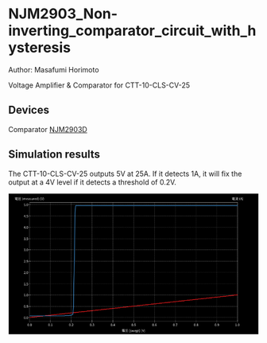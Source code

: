 # NJM2903_Non-inverting_comparator_circuit_with_hysteresis

Author: Masafumi Horimoto

Voltage Amplifier & Comparator for CTT-10-CLS-CV-25

## Devices

Comparator [NJM2903D](https://akizukidenshi.com/catalog/g/g113486/)

## Simulation results

The CTT-10-CLS-CV-25 outputs 5V at 25A. If it detects 1A, it will fix the output at a 4V level if it detects a threshold of 0.2V.

![Vin/Vout wave form](sims/data1.png)